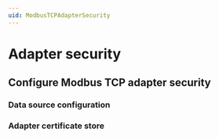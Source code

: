 ```yaml
---
uid: ModbusTCPAdapterSecurity
---
```


# Adapter security



## Configure Modbus TCP adapter security



### Data source configuration



### Adapter certificate store



